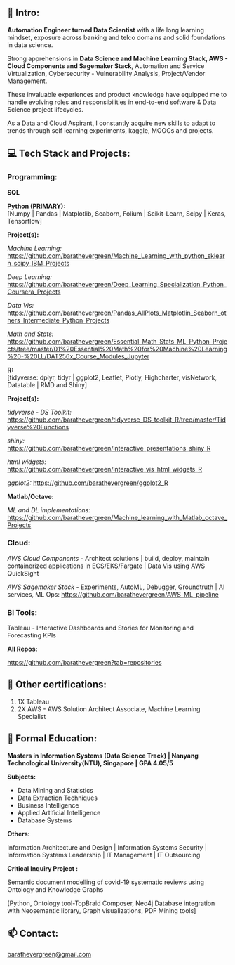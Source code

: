

## 👀  Intro: 

__Automation Engineer turned Data Scientist__ with a life long learning mindset, exposure across banking and telco domains and solid foundations in data science. 

Strong apprehensions in __Data Science and Machine Learning Stack, AWS - Cloud Components and Sagemaker Stack__, Automation and Service Virtualization, Cybersecurity - Vulnerability Analysis, Project/Vendor Management.

These invaluable experiences and product knowledge have equipped me to handle evolving roles and responsibilities in end-to-end software & Data Science project lifecycles. 

As a Data and Cloud Aspirant, I constantly acquire new skills to adapt to trends through self learning experiments, kaggle, MOOCs and projects.



## :computer:  Tech Stack and Projects: 

### Programming:

__SQL__

__Python (PRIMARY):__  
[Numpy | Pandas | Matplotlib, Seaborn, Folium | Scikit-Learn, Scipy | Keras, Tensorflow]

__Project(s):__

_Machine Learning:_ 
https://github.com/barathevergreen/Machine_Learning_with_python_sklearn_scipy_IBM_Projects

_Deep Learning:_
https://github.com/barathevergreen/Deep_Learning_Specialization_Python_Coursera_Projects

_Data Vis:_
https://github.com/barathevergreen/Pandas_AllPlots_Matplotlin_Seaborn_others_Intermediate_Python_Projects

_Math and Stats:_
https://github.com/barathevergreen/Essential_Math_Stats_ML_Python_Projects/tree/master/01%20Essential%20Math%20for%20Machine%20Learning%20-%20LL/DAT256x_Course_Modules_Jupyter


__R:__  
[tidyverse: dplyr, tidyr | ggplot2, Leaflet, Plotly, Highcharter, visNetwork, Datatable | RMD and Shiny]

__Project(s):__

_tidyverse - DS Toolkit:_
https://github.com/barathevergreen/tidyverse_DS_toolkit_R/tree/master/Tidyverse%20Functions

_shiny:_
https://github.com/barathevergreen/interactive_presentations_shiny_R

_html widgets:_
https://github.com/barathevergreen/interactive_vis_html_widgets_R

_ggplot2:_
https://github.com/barathevergreen/ggplot2_R

__Matlab/Octave:__ 

_ML and DL implementations:_
https://github.com/barathevergreen/Machine_learning_with_Matlab_octave_Projects

### Cloud:

_AWS Cloud Components_ - Architect solutions | build, deploy, maintain containerized applications in ECS/EKS/Fargate | Data Vis using AWS QuickSight

_AWS Sagemaker Stack_ - Experiments, AutoML, Debugger, Groundtruth | AI services, ML Ops:
https://github.com/barathevergreen/AWS_ML_pipeline


### BI Tools:

Tableau - Interactive Dashboards and Stories for Monitoring and Forecasting KPIs

__All Repos:__

https://github.com/barathevergreen?tab=repositories

## :memo: Other certifications:
1. 1X Tableau
2. 2X AWS - AWS Solution Architect Associate, Machine Learning Specialist

## :book: Formal Education:

__Masters in Information Systems (Data Science Track) | Nanyang Technological University(NTU), Singapore | GPA 4.05/5__

__Subjects:__
- Data Mining and Statistics
- Data Extraction Techniques
- Business Intelligence
- Applied Artificial Intelligence
- Database Systems

__Others:__

Information Architecture and Design | Information Systems Security | Information Systems Leadership | IT Management | IT Outsourcing

__Critical Inquiry Project :__

Semantic document modelling of covid-19 systematic reviews using Ontology and Knowledge Graphs

[Python, Ontology tool-TopBraid Composer, Neo4j Database integration with Neosemantic library, Graph visualizations, PDF Mining tools]


## 📫 Contact: 

barathevergreen@gmail.com

<!---
barathevergreen/barathevergreen is a ✨ special ✨ repository because its `README.md` (this file) appears on your GitHub profile.
You can click the Preview link to take a look at your changes.
--->
